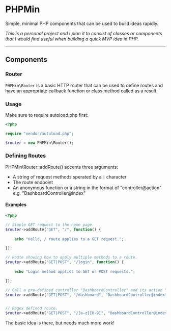 # PHPMin

Simple, minimal PHP components that can be used to build ideas rapidly.

*This is a personal project and I plan it to consist of classes or components
that I would find useful when building a quick MVP idea in PHP.*

---

## Components

### Router

`PHPMin\Router` is a basic HTTP router that can be used to define routes and
have an appropriate callback function or class method called as a result.

### Usage


Make sure to require autoload.php first:

```php
<?php

require "vendor/autoload.php";

$router = new PHPMin\Router();
```


### Defining Routes

PHPMin\Router::addRoute() accents three arguments:

* A string of request methods sperated by a `|` character
* The route endpoint
* An anonymous function or a string in the format of "controller@action" e.g. "DashboardController@index"

#### Examples

```php
<?php

// Simple GET request to the home page.
$router->addRoute("GET", "/", function() {
	
	echo "Hello, / route applies to a GET request.";

});

// Route showing how to apply multiple methods to a route.
$router->addRoute("GET|POST", "/login", function() {
	
	echo "Login method applies to GET or POST requests.";

});

// Call a pre-defined controller "DashboardController" and its action "index".
$router->addRoute("GET|POST", "/dashboard", "DashboardController@index");


// Regex defined route.
$router->addRoute("GET|POST", "/[a-z][0-9]", "DashboardController@index");

```

The basic idea is there, but needs much more work!


